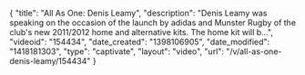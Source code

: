 {
    "title": "All As One: Denis Leamy",
    "description": "Denis Leamy was speaking on the occasion of the launch by adidas and Munster Rugby of the club's new 2011\/2012 home and alternative kits. The home kit will b...",
    "videoid": "154434",
    "date_created": "1398106905",
    "date_modified": "1418181303",
    "type": "captivate",
    "layout": "video",
    "url": "\/v\/all-as-one-denis-leamy\/154434"
}